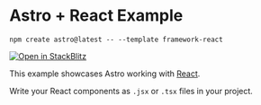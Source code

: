 # Astro + React Example

```
npm create astro@latest -- --template framework-react
```

[![Open in StackBlitz](https://developer.stackblitz.com/img/open_in_stackblitz.svg)](https://stackblitz.com/github/withastro/astro/tree/latest/examples/framework-react)

This example showcases Astro working with [React](https://reactjs.org/).

Write your React components as `.jsx` or `.tsx` files in your project.
